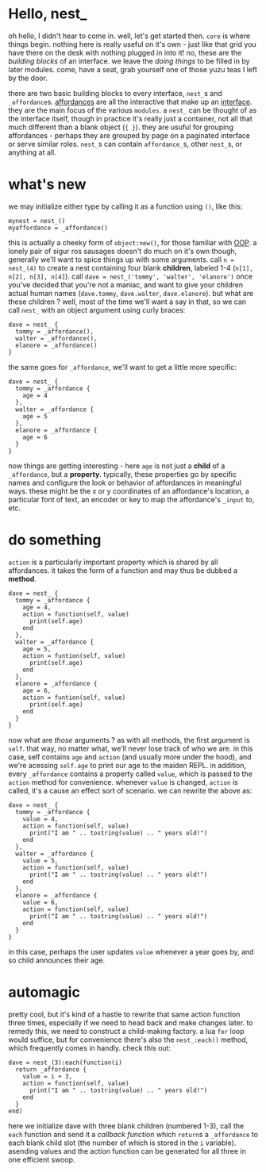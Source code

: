 # Hello, nest_

oh hello, I didn't hear to come in. well, let's get started then. `core` is where things begin. nothing here is really useful on it's own - just like that grid you have there on the desk with nothing plugged in into it! no, these are the _building blocks_ of an interface. we leave the _doing things_ to be filled in by later modules. come, have a seat, grab yourself one of those yuzu teas I left by the door.

there are two basic building blocks to every interface, `nest_`s and `_affordance`s. [affordances](https://jnd.org/affordances_and_design/) are all the interactive that make up an [interface](https://en.wikipedia.org/wiki/User_interface). they are the main focus of the various `modules`. a `nest_` can be thought of as the interface itself, though in practice it's really just a container, not all that much different than a blank object (`{ }`). they are usuful for grouping affordances - perhaps they are grouped by page on a paginated interface or serve similar roles. `nest_`s can contain `affordance_`s, other `nest_`s, or anything at all.

# what's new

we may initialize either type by calling it as a function using `()`, like this:

```
mynest = nest_()
myaffordance = _affordance()
```

this is actually a cheeky form of `object:new()`, for those familiar with [OOP](https://en.wikipedia.org/wiki/Object-oriented_programming). a lonely pair of sigur ros sausages doesn't do much on it's own though, generally we'll want to spice things up with some arguments. call `n = nest_(4)` to create a nest containing four blank **children**, labeled 1-4 (`n[1], n[2], n[3], n[4]`). call `dave = nest_('tommy', 'walter', 'elanore')` once you've decided that you're not a maniac, and want to give your children actual human names (`dave.tommy`, `dave.walter`, `dave.elanore`). but what are these children ? well, most of the time we'll want a say in that, so we can call `nest_` with an object argument using curly braces:

```
dave = nest_ {
  tommy = _affordance(),
  walter = _affordance(),
  elanore = _affordance()
}
```

the same goes for `_affordance`, we'll want to get a little more specific:

```
dave = nest_ {
  tommy = _affordance {
    age = 4
  },
  walter = _affordance {
    age = 5
  },
  elanore = _affordance {
    age = 6
  }
}
```

now things are getting interesting - here `age` is not just a **child** of a `_affordance`, but a **property**. typically, these properties go by specific names and configure the look or behavior of affordances in meaningful ways. these might be the x or y coordinates of an affordance's location, a particular font of text, an encoder or key to map the affordance's `_input` to, etc. 

# do something

`action` is a particularly important property which is shared by all affordances. it takes the form of a function and may thus be dubbed a **method**.

```
dave = nest_ {
  tommy = _affordance {
    age = 4,
    action = function(self, value)
      print(self.age)
    end
  },
  walter = _affordance {
    age = 5,
    action = funtion(self, value)
      print(self.age)
    end
  },
  elanore = _affordance {
    age = 6,
    action = funtion(self, value)
      print(self.age)
    end
  }
}
```
now what are _those_ arguments ? as with all methods, the first argument is `self`. that way, no matter what, we'll never lose track of who we are. in this case, self contains `age` and `action` (and usually more under the hood), and we're acessing `self.age` to print our age to the maiden REPL. in addition, every `_affordance` contains a property called `value`, which is passed to the `action` method for convenience. whenever `value` is changed, `action` is called, it's a cause an effect sort of scenario. we can rewrite the above as:

```
dave = nest_ {
  tommy = _affordance {
    value = 4,
    action = function(self, value)
      print("I am " .. tostring(value) .. " years old!")
    end
  },
  walter = _affordance {
    value = 5,
    action = function(self, value)
      print("I am " .. tostring(value) .. " years old!")
    end
  },
  elanore = _affordance {
    value = 6,
    action = function(self, value)
      print("I am " .. tostring(value) .. " years old!")
    end
  }
}
```

in this case, perhaps the user updates `value` whenever a year goes by, and so child announces their age. 

# automagic

pretty cool, but it's kind of a hastle to rewrite that same action function three times, especially if we need to head back and make changes later. to remedy this, we need to construct a child-making factory. a lua `for` loop would suffice, but for convenience there's also the `nest_:each()` method, which frequently comes in handly. check this out:


```
dave = nest_(3):each(function(i)
  return _affordance {
    value = i + 3,
    action = function(self, value) 
      print("I am " .. tostring(value) .. " years old!")
    end
  }
end)
```

here we initialize dave with three blank children (numbered 1-3), call the `each` function and send it a _callback function_ which `return`s a `_affordance` to each blank child slot (the number of which is stored in the `i` variable). asending values and the action function can be generated for all three in one efficient swoop.
